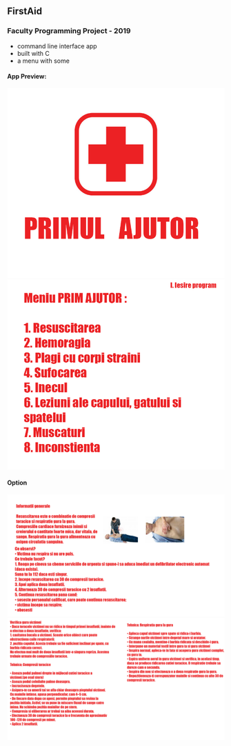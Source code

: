## FirstAid
### Faculty Programming Project - 2019

- command line interface app
- built with C
- a menu with some 

#### App Preview:
![](practice_project/poze_proiect/first_page.png)
![](practice_project/poze_proiect/menu_aid.png)
#### Option
![](practice_project/poze_proiect/resuscitare1.png)
![](practice_project/poze_proiect/resuscitare2.png)


